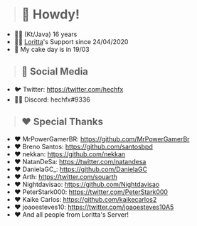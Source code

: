 > # 🚀 Howdy!
* 🙋‍♂️ (Kt/Java) 16 years
* 💁‍♂️ [Loritta](https://loritta.website)'s Support since 24/04/2020
* 🍰 My cake day is in 19/03

> ## 📌 Social Media
* 🐦 Twitter: https://twitter.com/hechfx
* 💁‍♂️ Discord: hechfx#9336

> ## ❤️ Special Thanks
* ❤️ MrPowerGamerBR: https://github.com/MrPowerGamerBr
* ❤️ Breno Santos: https://github.com/santosbpd
* ❤️ nekkan: https://github.com/nekkan
* ❤️ NatanDeSa: https://twitter.com/natandesa
* ❤️ DanielaGC_: https://github.com/DanielaGC
* ❤️ Arth: https://twitter.com/souarth
* ❤️ Nightdavisao: https://github.com/Nightdavisao
* ❤️ PeterStark000: https://twitter.com/PeterStark000
* ❤️ Kaike Carlos: https://github.com/kaikecarlos2
* ❤️ joaoesteves10: https://twitter.com/joaoesteves10A5
* ❤️ And all people from Loritta's Server!
